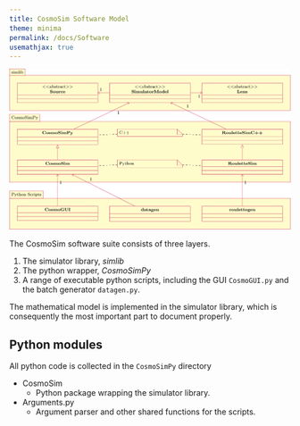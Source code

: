 ```yaml
---
title: CosmoSim Software Model
theme: minima
permalink: /docs/Software
usemathjax: true
---
```


![CosmoSim Modules](software.svg)

The CosmoSim software suite consists of three layers.
1.  The simulator library, *simlib*
1.  The python wrapper, *CosmoSimPy*
1.  A range of executable python scripts, including the GUI
   `CosmoGUI.py` and the batch generator `datagen.py`.

The mathematical model is implemented in the simulator library, which
is consequently the most important part to document properly.


## Python modules

All python code is collected in the `CosmoSimPy` directory

+ CosmoSim
    + Python package wrapping the simulator library.
+ Arguments.py
    + Argument parser and other shared functions for the scripts.
